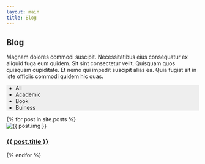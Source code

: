 ```yaml
---
layout: main
title: Blog
---
```


<!-- ======= Portfolio Section ======= -->
<section id="blog" class="portfolio">
    <div class="container">
        <div class="section-title">
            <h2>Blog</h2>
            <p>Magnam dolores commodi suscipit. Necessitatibus eius consequatur ex aliquid fuga eum quidem. Sit sint consectetur velit. Quisquam quos quisquam cupiditate. Et nemo qui impedit suscipit alias ea. Quia fugiat sit in iste officiis commodi quidem hic quas.</p>
        </div>
        <div class="row" data-aos="fade-up">
            <div class="col-lg-12 d-flex justify-content-center">
            <ul id="portfolio-flters" style="background: #eee;">
                <li data-filter="*" class="filter-active">All</li>
                <li data-filter=".filter-academic">Academic</li>
                <li data-filter=".filter-book">Book</li>
                <li data-filter=".filter-business">Buiness</li>
            </ul>
            </div>
        </div>
            <div class="row portfolio-container" data-aos="fade-up" data-aos-delay="100">
            {% for post in site.posts %}
                <div class="col-lg-4 col-md-6 portfolio-item filter-{{ post.categories.first }}">
                    <div class="portfolio-wrap">
                        <img src="{{ post.img }}" class="img-fluid" alt="{{ post.img }}">
                        <a href="{{ post.url }}">
                            <div class="portfolio-links">
                                <h3> {{ post.title }} </h3>
                            </div>
                        </a>
                    </div>
                </div>
            {% endfor %}
            </div>
    </div>
</section><!-- End Portfolio Section -->